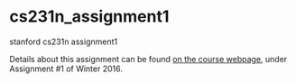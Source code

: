 # cs231n_assignment1
stanford cs231n assignment1

Details about this assignment can be found [on the course webpage](http://cs231n.github.io/), under Assignment #1 of Winter 2016.
